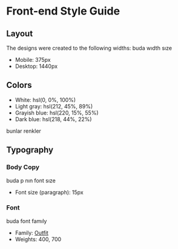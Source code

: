 # Front-end Style Guide

## Layout

The designs were created to the following widths:
buda wıdth sıze
- Mobile: 375px
- Desktop: 1440px

## Colors

- White: hsl(0, 0%, 100%)
- Light gray: hsl(212, 45%, 89%)
- Grayish blue: hsl(220, 15%, 55%)
- Dark blue: hsl(218, 44%, 22%)

bunlar renkler

## Typography

### Body Copy
buda p nın font sıze
- Font size (paragraph): 15px

### Font
buda font famıly
- Family: [Outfit](https://fonts.google.com/specimen/Outfit)
- Weights: 400, 700
